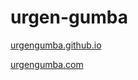 # urgen-gumba

[urgengumba.github.io](http://urgengumba.github.io)

[urgengumba.com](http://urgengumba.com)
